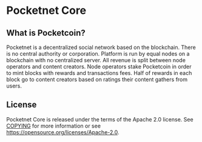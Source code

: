 Pocketnet Core
=====================================

What is Pocketcoin?
----------------

Pocketnet is a decentralized social network based on the blockchain.
There is no central authority or corporation. Platform is run by equal
nodes on a blockchain with no centralized server. All revenue is split
between node operators and content creators. Node operators stake Pocketcoin
in order to mint blocks with rewards and transactions fees. Half of rewards
in each block go to content creators based on ratings their content gathers
from users. 

License
-------

Pocketnet Core is released under the terms of the Apache 2.0 license. See [COPYING](COPYING) for more
information or see https://opensource.org/licenses/Apache-2.0.
